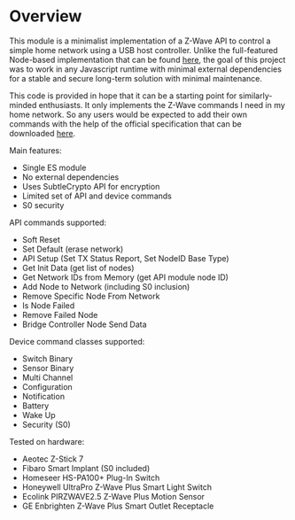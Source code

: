# Overview

This module is a minimalist implementation of a Z-Wave API to control a simple home network using a USB host controller.
Unlike the full-featured Node-based implementation that can be found [here](https://github.com/zwave-js), the goal of this project was
to work in any Javascript runtime with minimal external dependencies for a stable and secure long-term solution with minimal maintenance.

This code is provided in hope that it can be a starting point for similarly-minded enthusiasts. It only implements the Z-Wave commands
I need in my home network. So any users would be expected to add their own commands with the help of the official specification that
can be downloaded [here](https://www.silabs.com/wireless/z-wave/specification).

Main features:
 - Single ES module
 - No external dependencies
 - Uses SubtleCrypto API for encryption
 - Limited set of API and device commands
 - S0 security

API commands supported:
 - Soft Reset
 - Set Default (erase network)
 - API Setup (Set TX Status Report, Set NodeID Base Type)
 - Get Init Data (get list of nodes)
 - Get Network IDs from Memory (get API module node ID)
 - Add Node to Network (including S0 inclusion)
 - Remove Specific Node From Network
 - Is Node Failed
 - Remove Failed Node
 - Bridge Controller Node Send Data

Device command classes supported:
 - Switch Binary
 - Sensor Binary
 - Multi Channel
 - Configuration
 - Notification
 - Battery
 - Wake Up
 - Security (S0)

Tested on hardware:
 - Aeotec Z-Stick 7
 - Fibaro Smart Implant (S0 included)
 - Homeseer HS-PA100+ Plug-In Switch
 - Honeywell UltraPro Z-Wave Plus Smart Light Switch
 - Ecolink PIRZWAVE2.5 Z-Wave Plus Motion Sensor
 - GE Enbrighten Z-Wave Plus Smart Outlet Receptacle
